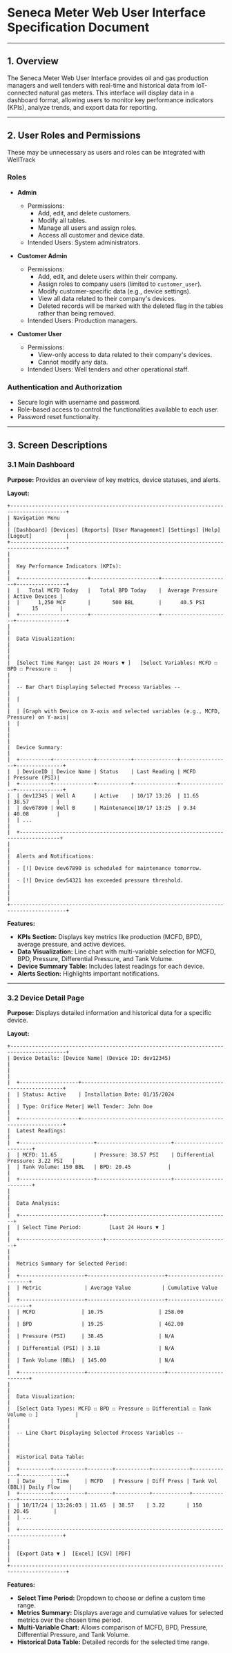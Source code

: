 # **Seneca Meter Web User Interface Specification Document**

---

## **1. Overview**

The Seneca Meter Web User Interface provides oil and gas production managers and well tenders with real-time and historical data from IoT-connected natural gas meters. This interface will display data in a dashboard format, allowing users to monitor key performance indicators (KPIs), analyze trends, and export data for reporting.

---

## **2. User Roles and Permissions**

These may be unnecessary as users and roles can be integrated with WellTrack

### **Roles**
- **Admin**
  - Permissions:
    - Add, edit, and delete customers.
    - Modify all tables.
    - Manage all users and assign roles.
    - Access all customer and device data.
  - Intended Users: System administrators.

- **Customer Admin**
  - Permissions:
    - Add, edit, and delete users within their company.
    - Assign roles to company users (limited to `customer_user`).
    - Modify customer-specific data (e.g., device settings).
    - View all data related to their company's devices.
    - Deleted records will be marked with the deleted flag in the tables rather than being removed.
  - Intended Users: Production managers.

- **Customer User**
  - Permissions:
    - View-only access to data related to their company's devices.
    - Cannot modify any data.
  - Intended Users: Well tenders and other operational staff.

### **Authentication and Authorization**
- Secure login with username and password.
- Role-based access to control the functionalities available to each user.
- Password reset functionality.

---

## **3. Screen Descriptions**

### **3.1 Main Dashboard**

**Purpose:** Provides an overview of key metrics, device statuses, and alerts.

**Layout:**

```
+----------------------------------------------------------------------------------------+
| Navigation Menu                                                                        |
| [Dashboard] [Devices] [Reports] [User Management] [Settings] [Help] [Logout]           |
+----------------------------------------------------------------------------------------+
|                                                                                        |
|  Key Performance Indicators (KPIs):                                                    |
|  +----------------------+----------------------+----------------------+----------------+
|  |   Total MCFD Today   |   Total BPD Today    |  Average Pressure    | Active Devices |
|  |      1,250 MCF       |       500 BBL        |      40.5 PSI        |       15       |
|  +----------------------+----------------------+----------------------+----------------+
|                                                                                        |
|  Data Visualization:                                                                   |
|                                                                                        |
|  [Select Time Range: Last 24 Hours ▼ ]   [Select Variables: MCFD ☐ BPD ☐ Pressure ☐    |
|                                                                                        |
|  -- Bar Chart Displaying Selected Process Variables --                                |
|  |                                                                                     |
|  | [Graph with Device on X-axis and selected variables (e.g., MCFD, Pressure) on Y-axis|
|  |                                                                                     |
|                                                                                        |
|  Device Summary:                                                                       |
|  +----------+-------------+-----------+--------------+----------------+---------------+
|  | DeviceID | Device Name | Status    | Last Reading | MCFD           | Pressure (PSI)|
|  +----------+-------------+-----------+--------------+----------------+---------------+
|  | dev12345 | Well A      | Active    | 10/17 13:26  | 11.65          | 38.57         |
|  | dev67890 | Well B      | Maintenance|10/17 13:25  | 9.34           | 40.08         |
|  | ...                                                                                |
|  +-----------------------------------------------------------------------------------+
|                                                                                        |
|  Alerts and Notifications:                                                             |
|  - [!] Device dev67890 is scheduled for maintenance tomorrow.                          |
|  - [!] Device dev54321 has exceeded pressure threshold.                                |
|                                                                                        |
+----------------------------------------------------------------------------------------+
```

**Features:**
- **KPIs Section:** Displays key metrics like production (MCFD, BPD), average pressure, and active devices.
- **Data Visualization:** Line chart with multi-variable selection for MCFD, BPD, Pressure, Differential Pressure, and Tank Volume.
- **Device Summary Table:** Includes latest readings for each device.
- **Alerts Section:** Highlights important notifications.

---

### **3.2 Device Detail Page**

**Purpose:** Displays detailed information and historical data for a specific device.

**Layout:**

```
+----------------------------------------------------------------------------------------+
| Device Details: [Device Name] (Device ID: dev12345)                                    |
|                                                                                        |
|  +-------------------+----------------------------------------------------------------+
|  | Status: Active    | Installation Date: 01/15/2024                                   |
|  | Type: Orifice Meter| Well Tender: John Doe                                          |
|  +-------------------+----------------------------------------------------------------+
|  Latest Readings:                                                                      |
|  +------------------------+------------------------+------------------------+
|  | MCFD: 11.65            | Pressure: 38.57 PSI    | Differential Pressure: 3.22 PSI   |
|  | Tank Volume: 150 BBL   | BPD: 20.45            |                                    |
|  +------------------------+------------------------+------------------------+
|                                                                                        |
|  Data Analysis:                                                                        |
|  +---------------------------+----------------------------------------+
|  | Select Time Period:         [Last 24 Hours ▼ ]                    |
|  +---------------------------+----------------------------------------+
|                                                                                        |
|  Metrics Summary for Selected Period:                                                  |
|  +---------------------+-------------------------+-------------------------+
|  | Metric              | Average Value          | Cumulative Value        |
|  +---------------------+-------------------------+-------------------------+
|  | MCFD               | 10.75                  | 258.00                  |
|  | BPD                | 19.25                  | 462.00                  |
|  | Pressure (PSI)     | 38.45                  | N/A                     |
|  | Differential (PSI) | 3.18                   | N/A                     |
|  | Tank Volume (BBL)  | 145.00                 | N/A                     |
|  +---------------------+-------------------------+-------------------------+
|                                                                                        |
|  Data Visualization:                                                                   |
|  [Select Data Types: MCFD ☐ BPD ☐ Pressure ☐ Differential ☐ Tank Volume ☐ ]            |
|                                                                                        |
|  -- Line Chart Displaying Selected Process Variables --                                |
|                                                                                        |
|  Historical Data Table:                                                                |
|  +----------+----------+--------+-----------+------------+-------------+---------------+
|  | Date     | Time     | MCFD   | Pressure | Diff Press | Tank Vol (BBL)| Daily Flow   |
|  +----------+----------+--------+-----------+------------+-------------+---------------+
|  | 10/17/24 | 13:26:03 | 11.65  | 38.57    | 3.22       | 150          | 20.45        |
|  | ...                                                                                 |
|  +------------------------------------------------------------------------------------+
|                                                                                        |
|  [Export Data ▼ ]  [Excel] [CSV] [PDF]                                                 |
+----------------------------------------------------------------------------------------+
```

**Features:**
- **Select Time Period:** Dropdown to choose or define a custom time range.
- **Metrics Summary:** Displays average and cumulative values for selected metrics over the chosen time period.
- **Multi-Variable Chart:** Allows comparison of MCFD, BPD, Pressure, Differential Pressure, and Tank Volume.
- **Historical Data Table:** Detailed records for the selected time range.


